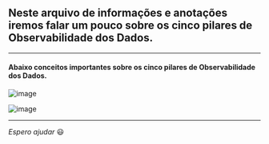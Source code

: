 ## Neste arquivo de informações e anotações iremos falar um pouco sobre os cinco pilares de Observabilidade dos Dados.

---

#### Abaixo conceitos importantes sobre os cinco pilares de Observabilidade dos Dados.
![image](https://github.com/Phelipe-Sempreboni/tutorials-informations-notes/assets/57469401/3bd84903-28df-47d9-a756-457257274c64)

![image](https://github.com/Phelipe-Sempreboni/tutorials-informations-notes/assets/57469401/dfd9f562-420a-4871-85d7-e56cf0dd00a6)

---

_Espero ajudar_ :smiley:
